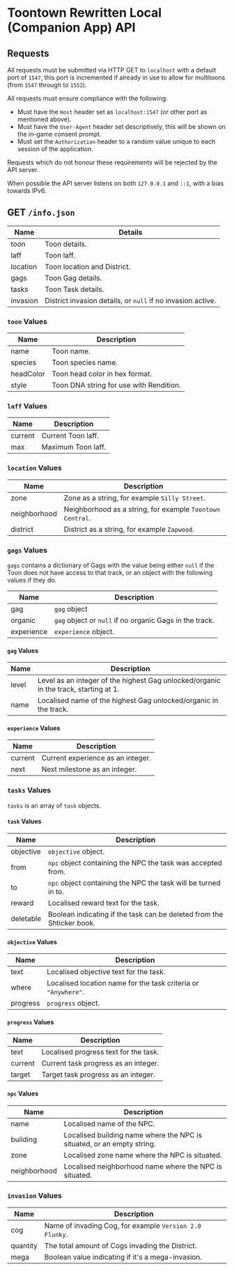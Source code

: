 # Toontown Rewritten Local (Companion App) API

## Requests

All requests must be submitted via HTTP GET to `localhost` with a default port of `1547`, this port is incremented if already in use to allow for multitoons (from `1547` through to `1552`).

All requests must ensure compliance with the following:

- Must have the `Host` header set as `localhost:1547` (or other port as mentioned above).
-  Must have the `User-Agent` header set descriptively, this will be shown on the in-game consent prompt.
-  Must set the `Authorization` header to a random value unique to each session of the application.

Requests which do not honour these requirements will be rejected by the API server.

When possible the API server listens on both `127.0.0.1` and `::1`, with a bias towards IPv6.

## GET `/info.json`

| Name | Details |
|------|---------|
| toon | Toon details. |
| laff | Toon laff. |
| location | Toon location and District. |
| gags | Toon Gag details. |
| tasks | Toon Task details. |
| invasion | District invasion details, or `null` if no invasion active.

### `toon` Values

| Name | Description |
|------|-------------|
| name | Toon name. |
| species | Toon species name. |
| headColor | Toon head color in hex format. |
| style | Toon DNA string for use with Rendition. |

### `laff` Values

| Name | Description |
|------|-------------|
| current | Current Toon laff. |
| max | Maximum Toon laff. |

### `location` Values

| Name | Description |
|------|-------------|
| zone | Zone as a string, for example `Silly Street`. |
| neighborhood | Neighborhood as a string, for example `Toontown Central`. |
| district | District as a string, for example `Zapwood`. |

### `gags` Values

`gags` contains a dictionary of Gags with the value being either `null` if the Toon does not have access to that track, or an object with the following values if they do.

| Name | Description |
|------|-------------|
| gag | `gag` object |
| organic | `gag` object or `null` if no organic Gags in the track. |
| experience | `experience` object. |

#### `gag` Values

| Name | Description |
|------|-------------|
| level | Level as an integer of the highest Gag unlocked/organic in the track, starting at 1. |
| name | Localised name of the highest Gag unlocked/organic in the track. |

#### `experience` Values

| Name | Description |
|------|-------------|
| current | Current experience as an integer. |
| next | Next milestone as an integer. |

### `tasks` Values

`tasks` is an array of `task` objects.

#### `task` Values

| Name | Description |
|------|-------------|
| objective | `objective` object. |
| from | `npc` object containing the NPC the task was accepted from. |
| to | `npc` object containing the NPC the task will be turned in to. |
| reward | Localised reward text for the task. |
| deletable | Boolean indicating if the task can be deleted from the Shticker book. |

#### `objective` Values

| Name | Description |
|------|-------------|
| text | Localised objective text for the task. |
| where | Localised location name for the task criteria or `"Anywhere"`. |
| progress | `progress` object. |

#### `progress` Values

| Name | Description |
|------|-------------|
| text | Localised progress text for the task. |
| current | Current task progress as an integer. |
| target | Target task progress as an integer. |

#### `npc` Values

| Name | Description |
|------|-------------|
| name | Localised name of the NPC. |
| building | Localised building name where the NPC is situated, or an empty string. |
| zone | Localised zone name where the NPC is situated. |
| neighborhood | Localised neighborhood name where the NPC is situated. |

### `invasion` Values

| Name | Description |
|------|-------------|
| cog | Name of invading Cog, for example `Version 2.0 Flunky`. |
| quantity | The total amount of Cogs invading the District. |
| mega | Boolean value indicating if it's a mega-invasion. |
